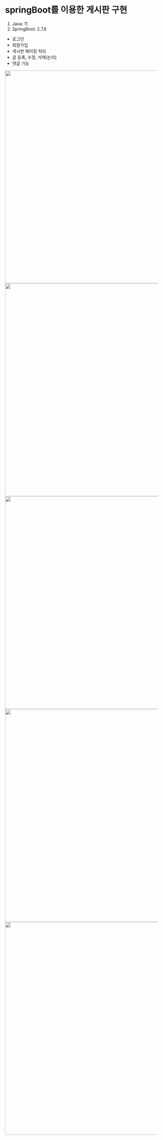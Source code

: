 # springBoot를 이용한 게시판 구현
1. Java: 11
2. SpringBoot: 2.7.8
- 로그인
- 회원가입
- 게시판 페이징 처리
- 글 등록, 수정, 삭제(논리)
- 댓글 기능

<img src="https://github.com/ktw09876/SpringBoot/assets/93371320/9fce2a55-873c-4ff5-8600-13af5a87c11b"  width="700" >
<img src="https://github.com/ktw09876/SpringBoot/assets/93371320/023ee4aa-9a7c-4b5c-a28f-8df7e1bba36b"  width="700" >
<img src="https://github.com/ktw09876/SpringBoot/assets/93371320/153b1494-9849-460f-ab65-7f96aa14425c"  width="700" >
<img src="https://github.com/ktw09876/SpringBoot/assets/93371320/e6b77d15-b689-4b3e-a909-1767ad49c7cf"  width="700" >
<img src="https://github.com/ktw09876/SpringBoot/assets/93371320/cd353421-f293-490d-98de-308fad403af9"  width="700" >
